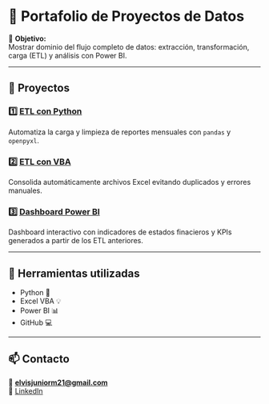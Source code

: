 # 🧠 Portafolio de Proyectos de Datos

🎯 **Objetivo:**  
Mostrar dominio del flujo completo de datos: extracción, transformación, carga (ETL) y análisis con Power BI.

---

## 🚀 Proyectos

### 1️⃣ [ETL con Python](./Proyecto1_ETL_Python)
Automatiza la carga y limpieza de reportes mensuales con `pandas` y `openpyxl`.

### 2️⃣ [ETL con VBA](./Proyecto2_ETL_VBA)
Consolida automáticamente archivos Excel evitando duplicados y errores manuales.

### 3️⃣ [Dashboard Power BI](./Proyecto3_PowerBI)
Dashboard interactivo con indicadores de estados finacieros y KPIs generados a partir de los ETL anteriores.

---

## 🧰 Herramientas utilizadas
- Python 🐍  
- Excel VBA 💡  
- Power BI 📊  
- GitHub 💻

---

## 📫 Contacto
📧 **elvisjuniorm21@gmail.com**  
🔗 [LinkedIn](https://www.linkedin.com/in/elvisjuniorm/)

